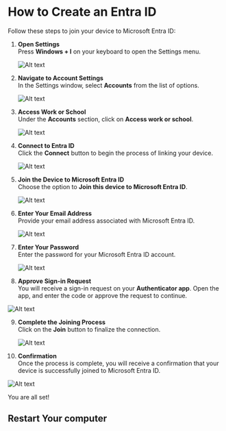 # How to Create an Entra ID

Follow these steps to join your device to Microsoft Entra ID:

1. **Open Settings**  
   Press **Windows + I** on your keyboard to open the Settings menu.

   ![Alt text](images/Windows%20+%20I.png)

2. **Navigate to Account Settings**  
   In the Settings window, select **Accounts** from the list of options.

   ![Alt text](images/Accounts.png)

3. **Access Work or School**  
   Under the **Accounts** section, click on **Access work or school**.

   ![Alt text](images/Access%20work%20or%20school.png)

4. **Connect to Entra ID**  
   Click the **Connect** button to begin the process of linking your device.

   ![Alt text](images/Connect.png)

5. **Join the Device to Microsoft Entra ID**  
   Choose the option to **Join this device to Microsoft Entra ID**.

   ![Alt text](images/Microsoft%20Entra%20ID.png)

6. **Enter Your Email Address**  
   Provide your email address associated with Microsoft Entra ID.

   ![Alt text](images/Enter%20Email%20address.png)

7. **Enter Your Password**  
   Enter the password for your Microsoft Entra ID account.

   ![Alt text](images/Enter%20Password.png)

8. **Approve Sign-in Request**  
   You will receive a sign-in request on your **Authenticator app**. Open the app, and enter the code or approve the request to continue.

  ![Alt text](images/Approve%20Sign%20in.png)

9. **Complete the Joining Process**  
   Click on the **Join** button to finalize the connection.

   ![Alt text](images/Join%20.png)

10. **Confirmation**  
   Once the process is complete, you will receive a confirmation that your device is successfully joined to Microsoft Entra ID. 

   ![Alt text](images/You%20re%20all%20set.png)
   
   You are all set!

   ## Restart Your computer ##
   

   